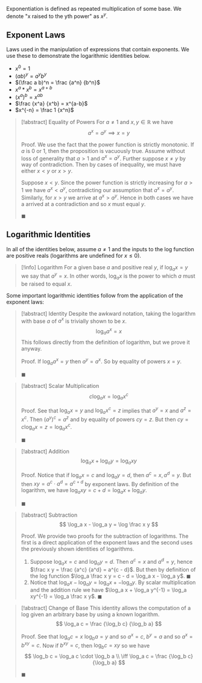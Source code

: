 Exponentiation is defined as repeated multiplication of some base. We denote "x raised to the yth power" as $x^y$.

## Exponent Laws

Laws used in the manipulation of expressions that contain exponents. We use these to demonstrate the logarithmic identities below.

- $x^0 = 1$
- $(ab)^y = a^yb^y$
- $(\frac a b)^n = \frac {a^n} {b^n}$
- $x^a * x^b = x^{a + b}$
- $(x^a)^b = x^{ab}$
- $\frac {x^a} {x^b} = x^{a-b}$
- $x^{-n} = \frac 1 {x^n}$

> [!abstract] Equality of Powers
> For $a \neq 1$ and $x,y \in \mathbb{R}$ we have
> $$
> a^x = a^y \implies x = y
> $$
>
> Proof.
> We use the fact that the power function is strictly monotonic. If $a$ is 0 or 1, then the proposition is vacuously true. Assume without loss of generality that $a \gt 1$ and $a^x = a^y$. Further suppose $x \neq y$ by way of contradiction. Then by cases of inequality, we must have either $x \lt y$ or $x \gt y$.
>
> Suppose $x \lt y$. Since the power function is strictly increasing for $a \gt 1$ we have $a^x < a^y$, contradicting our assumption that $a^x = a^y$. Similarly, for $x \gt y$ we arrive at $a^x \gt a^y$. Hence in both cases we have a arrived at a contradiction and so $x$ must equal $y$.
>
> $\blacksquare$

## Logarithmic Identities

In all of the identities below, assume $a \neq 1$ and the inputs to the log function are positive reals (logarithms are undefined for $x \leqslant 0$).

> [!info] Logarithm
> For a given base $a$ and positive real $y$, if $\log_a x = y$ we say that $a^y = x$. In other words, $\log_a x$ is the power to which $a$ must be raised to equal $x$.

Some important logarithmic identities follow from the application of the exponent laws:

> [!abstract] Identity
> Despite the awkward notation, taking the logarithm with base $a$ of $a^x$ is trivially shown to be $x$.
> $$
> \log_a a^x = x
> $$
> This follows directly from the definition of logarithm, but we prove it anyway.
>
> Proof.
> If $\log_a a^x = y$ then $a^y = a^x$. So by equality of powers $x = y$.
>
> $\blacksquare$

> [!abstract] Scalar Multiplication
> $$
> c \log_a x = \log_a x^c
> $$
>
> Proof.
> See that $\log_a x = y$ and $\log_a x^c = z$ implies that $a^y = x$ and $a^z = x^c$. Then $(a^y)^c = a^z$ and by equality of powers $cy = z$. But then $cy = c \log_a x = z = \log_a x^c$.
>
> $\blacksquare$

> [!abstract] Addition
> $$
> \log_a x + \log_a y = \log_a xy
> $$
>
> Proof.
> Notice that if $\log_a x = c$ and $\log_a y = d$, then $a^c = x, a^d = y$. But then $xy = a^c \cdot a^d = a^{c + d}$ by exponent laws. By definition of the logarithm, we have $\log_a xy = c + d = \log_a x + \log_a y$.
>
> $\blacksquare$

> [!abstract] Subtraction
> $$
> \log_a x - \log_a y = \log \frac x y
> $$
>
> Proof.
> We provide two proofs for the subtraction of logarithms. The first is a direct application of the exponent laws and the second uses the previously shown identities of logarithms.
>
> 1. Suppose $\log_a x = c$ and $\log_a y = d$. Then $a^c = x$ and $a^d = y$, hence $\frac x y = \frac {a^c} {a^d} = a^{c - d}$. But then by definition of the log function $\log_a \frac x y = c - d = \log_a x - \log_a y$. $\blacksquare$
> 2. Notice that $\log_a x - \log_a y = \log_a x + -\log_a y$. By scalar multiplication and the addition rule we have $\log_a x + \log_a y^{-1} = \log_a xy^{-1} = \log_a \frac x y$. $\blacksquare$

> [!abstract] Change of Base
> This identity allows the computation of a log given an arbitrary base by using a known logarithm.
> $$
> \log_a c = \frac {\log_b c} {\log_b a}
> $$
>
> Proof.
> See that $\log_a c = x$ $\log_b a = y$ and so $a^x = c, \; b^y = a$ and so $a^x = b^{xy} = c$. Now if $b^{xy} = c$, then $\log_b c = xy$ so we have
> $$
> \log_b c = \log_a c \cdot \log_b a \\
> \iff \log_a c = \frac {\log_b c} {\log_b a}
> $$
>
> $\blacksquare$